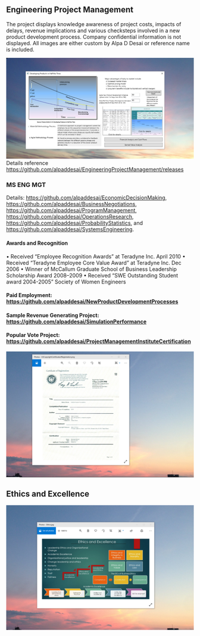 ## Engineering Project Management 

The project displays knowledge awareness of project costs, impacts of delays, revenue implications and various checksteps involved in a new product development process. Company confidential information is not displayed. All images are either custom by Alpa D Desai or reference name is included. 

![Image of NewProductDevelopmentProcess](DevelopingProductsinHalftheTimeMainWindowOne.png) 
Details reference https://github.com/alpaddesai/EngineeringProjectManagement/releases

### MS ENG MGT
Details: https://github.com/alpaddesai/EconomicDecisionMaking, https://github.com/alpaddesai/BusinessNegotiations, https://github.com/alpaddesai/ProgramManagement, https://github.com/alpaddesai/OperationsResearch, https://github.com/alpaddesai/ProbabilityStatistics,  and https://github.com/alpaddesai/SystemsEngineering.

#### Awards and Recognition
• Received “Employee Recognition Awards” at Teradyne Inc. April 2010 
• Received “Teradyne Employee Core Value Award” at Teradyne Inc. Dec 2006 
• Winner of McCallum Graduate School of Business Leadership Scholarship Award 2008–2009 
• Received “SWE Outstanding Student award 2004-2005” Society of Women Engineers

#### Paid Employment: https://github.com/alpaddesai/NewProductDevelopmentProcesses
#### Sample Revenue Generating Project: https://github.com/alpaddesai/SimulationPerformance
#### Popular Vote Project: https://github.com/alpaddesai/ProjectManagementInstituteCertification

![image](USCopyrightCertificate.png)

## Ethics and Excellence
![image](EthicsandExcellence.png)
